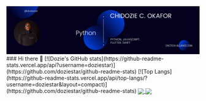 <img src="DOZIE2.png">
### Hi there 👋
[![Dozie's GitHub stats](https://github-readme-stats.vercel.app/api?username=doziestar)](https://github.com/doziestar/github-readme-stats)
[![Top Langs](https://github-readme-stats.vercel.app/api/top-langs/?username=doziestar&layout=compact)](https://github.com/doziestar/github-readme-stats)
<a href="https://github.com/anuraghazra/github-readme-stats">
  <img align="center" src="https://github-readme-stats.vercel.app/api/pin/?username=anuraghazra&repo=github-readme-stats" />
</a>
<a href="https://github.com/doziestar/somtra">
  <img align="center" src="https://github-readme-stats.vercel.app/api/pin/?username=doziestar&repo=somtra" />
</a>


<!--
**doziestar/doziestar** is a ✨ _special_ ✨ repository because its `README.md` (this file) appears on your GitHub profile.

Here are some ideas to get you started:

- 🔭 I’m currently working on ...
- 🌱 I’m currently learning ...
- 👯 I’m looking to collaborate on ...
- 🤔 I’m looking for help with ...
- 💬 Ask me about ...
- 📫 How to reach me: ...
- 😄 Pronouns: ...
- ⚡ Fun fact: ...
-->
